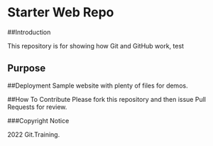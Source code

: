 # Starter Web Repo

##Introduction

This repository is for showing how Git and GitHub work, test

## Purpose

##Deployment
Sample website with plenty of files for demos.

##How To Contribute
Please fork this repository and then issue Pull Requests for review.


###Copyright Notice

2022 Git.Training.